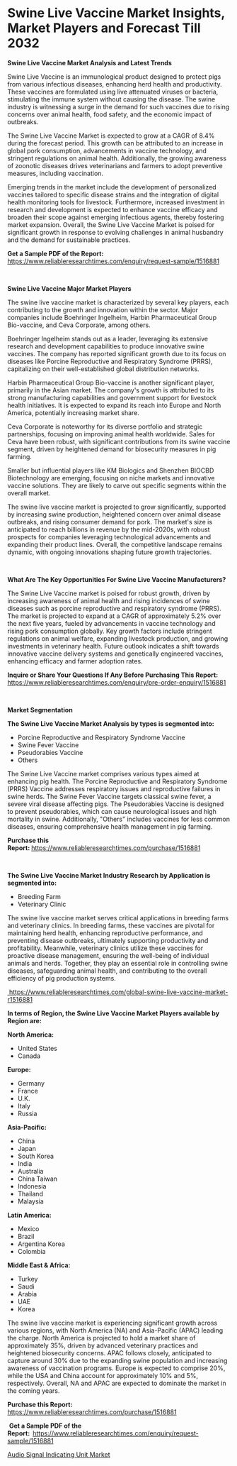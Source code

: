 <p><h1>Swine Live Vaccine Market Insights, Market Players and Forecast Till 2032</h1></p><p><strong>Swine Live Vaccine Market Analysis and Latest Trends</strong></p>
<p><p>Swine Live Vaccine is an immunological product designed to protect pigs from various infectious diseases, enhancing herd health and productivity. These vaccines are formulated using live attenuated viruses or bacteria, stimulating the immune system without causing the disease. The swine industry is witnessing a surge in the demand for such vaccines due to rising concerns over animal health, food safety, and the economic impact of outbreaks.</p><p>The Swine Live Vaccine Market is expected to grow at a CAGR of 8.4% during the forecast period. This growth can be attributed to an increase in global pork consumption, advancements in vaccine technology, and stringent regulations on animal health. Additionally, the growing awareness of zoonotic diseases drives veterinarians and farmers to adopt preventive measures, including vaccination.</p><p>Emerging trends in the market include the development of personalized vaccines tailored to specific disease strains and the integration of digital health monitoring tools for livestock. Furthermore, increased investment in research and development is expected to enhance vaccine efficacy and broaden their scope against emerging infectious agents, thereby fostering market expansion. Overall, the Swine Live Vaccine Market is poised for significant growth in response to evolving challenges in animal husbandry and the demand for sustainable practices.</p></p>
<p><strong>Get a Sample PDF of the Report:&nbsp;</strong> <a href="https://www.reliableresearchtimes.com/enquiry/request-sample/1516881?utm_campaign=3087&utm_medium=2&utm_source=Github&utm_content=ia&utm_term=30032025&utm_id=swine-live-vaccine">https://www.reliableresearchtimes.com/enquiry/request-sample/1516881</a></p>
<p>&nbsp;</p>
<p><strong>Swine Live Vaccine Major Market Players</strong></p>
<p><p>The swine live vaccine market is characterized by several key players, each contributing to the growth and innovation within the sector. Major companies include Boehringer Ingelheim, Harbin Pharmaceutical Group Bio-vaccine, and Ceva Corporate, among others. </p><p>Boehringer Ingelheim stands out as a leader, leveraging its extensive research and development capabilities to produce innovative swine vaccines. The company has reported significant growth due to its focus on diseases like Porcine Reproductive and Respiratory Syndrome (PRRS), capitalizing on their well-established global distribution networks.</p><p>Harbin Pharmaceutical Group Bio-vaccine is another significant player, primarily in the Asian market. The company's growth is attributed to its strong manufacturing capabilities and government support for livestock health initiatives. It is expected to expand its reach into Europe and North America, potentially increasing market share.</p><p>Ceva Corporate is noteworthy for its diverse portfolio and strategic partnerships, focusing on improving animal health worldwide. Sales for Ceva have been robust, with significant contributions from its swine vaccine segment, driven by heightened demand for biosecurity measures in pig farming.</p><p>Smaller but influential players like KM Biologics and Shenzhen BIOCBD Biotechnology are emerging, focusing on niche markets and innovative vaccine solutions. They are likely to carve out specific segments within the overall market.</p><p>The swine live vaccine market is projected to grow significantly, supported by increasing swine production, heightened concern over animal disease outbreaks, and rising consumer demand for pork. The market's size is anticipated to reach billions in revenue by the mid-2020s, with robust prospects for companies leveraging technological advancements and expanding their product lines. Overall, the competitive landscape remains dynamic, with ongoing innovations shaping future growth trajectories.</p></p>
<p>&nbsp;</p>
<p><strong>What Are The Key Opportunities For Swine Live Vaccine Manufacturers?</strong></p>
<p><p>The Swine Live Vaccine market is poised for robust growth, driven by increasing awareness of animal health and rising incidences of swine diseases such as porcine reproductive and respiratory syndrome (PRRS). The market is projected to expand at a CAGR of approximately 5.2% over the next five years, fueled by advancements in vaccine technology and rising pork consumption globally. Key growth factors include stringent regulations on animal welfare, expanding livestock production, and growing investments in veterinary health. Future outlook indicates a shift towards innovative vaccine delivery systems and genetically engineered vaccines, enhancing efficacy and farmer adoption rates.</p></p>
<p><strong>Inquire or Share Your Questions If Any Before Purchasing This Report:</strong> <a href="https://www.reliableresearchtimes.com/enquiry/pre-order-enquiry/1516881?utm_campaign=3087&utm_medium=2&utm_source=Github&utm_content=ia&utm_term=30032025&utm_id=swine-live-vaccine">https://www.reliableresearchtimes.com/enquiry/pre-order-enquiry/1516881</a></p>
<p>&nbsp;</p>
<p><strong>Market Segmentation</strong></p>
<p><strong>The Swine Live Vaccine Market Analysis by types is segmented into:</strong></p>
<p><ul><li>Porcine Reproductive and Respiratory Syndrome Vaccine</li><li>Swine Fever Vaccine</li><li>Pseudorabies Vaccine</li><li>Others</li></ul></p>
<p><p>The Swine Live Vaccine market comprises various types aimed at enhancing pig health. The Porcine Reproductive and Respiratory Syndrome (PRRS) Vaccine addresses respiratory issues and reproductive failures in swine herds. The Swine Fever Vaccine targets classical swine fever, a severe viral disease affecting pigs. The Pseudorabies Vaccine is designed to prevent pseudorabies, which can cause neurological issues and high mortality in swine. Additionally, "Others" includes vaccines for less common diseases, ensuring comprehensive health management in pig farming.</p></p>
<p><strong>Purchase this Report:&nbsp;</strong><a href="https://www.reliableresearchtimes.com/purchase/1516881?utm_campaign=3087&utm_medium=2&utm_source=Github&utm_content=ia&utm_term=30032025&utm_id=swine-live-vaccine">https://www.reliableresearchtimes.com/purchase/1516881</a></p>
<p>&nbsp;</p>
<p><strong>The Swine Live Vaccine Market Industry Research by Application is segmented into:</strong></p>
<p><ul><li>Breeding Farm</li><li>Veterinary Clinic</li></ul></p>
<p><p>The swine live vaccine market serves critical applications in breeding farms and veterinary clinics. In breeding farms, these vaccines are pivotal for maintaining herd health, enhancing reproductive performance, and preventing disease outbreaks, ultimately supporting productivity and profitability. Meanwhile, veterinary clinics utilize these vaccines for proactive disease management, ensuring the well-being of individual animals and herds. Together, they play an essential role in controlling swine diseases, safeguarding animal health, and contributing to the overall efficiency of pig production systems.</p></p>
<p><a href="https://www.reliableresearchtimes.com/global-swine-live-vaccine-market-r1516881?utm_campaign=3087&utm_medium=2&utm_source=Github&utm_content=ia&utm_term=30032025&utm_id=swine-live-vaccine">&nbsp;https://www.reliableresearchtimes.com/global-swine-live-vaccine-market-r1516881</a></p>
<p><strong>In terms of Region, the Swine Live Vaccine Market Players available by Region are:</strong></p>
<p>
    <p> <strong> North America: </strong>
        <ul>
            <li>United States</li>
            <li>Canada</li>
        </ul>
        </p> 
    <p> <strong> Europe: </strong>
        <ul>
            <li>Germany</li>
            <li>France</li>
            <li>U.K.</li>
            <li>Italy</li>
            <li>Russia</li>
        </ul>
        </p> 
    <p> <strong> Asia-Pacific: </strong>
        <ul>
            <li>China</li>
            <li>Japan</li>
            <li>South Korea</li>
            <li>India</li>
            <li>Australia</li>
            <li>China Taiwan</li>
            <li>Indonesia</li>
            <li>Thailand</li>
            <li>Malaysia</li>
        </ul>
        </p> 
    <p> <strong> Latin America: </strong>
        <ul>
            <li>Mexico</li>
            <li>Brazil</li>
            <li>Argentina Korea</li>
            <li>Colombia</li>
        </ul>
        </p> 
    <p> <strong> Middle East & Africa: </strong>
        <ul>
            <li>Turkey</li>
            <li>Saudi</li>
            <li>Arabia</li>
            <li>UAE</li>
            <li>Korea</li>
        </ul>
    </p>
    </p>
<p><p>The swine live vaccine market is experiencing significant growth across various regions, with North America (NA) and Asia-Pacific (APAC) leading the charge. North America is projected to hold a market share of approximately 35%, driven by advanced veterinary practices and heightened biosecurity concerns. APAC follows closely, anticipated to capture around 30% due to the expanding swine population and increasing awareness of vaccination programs. Europe is expected to comprise 20%, while the USA and China account for approximately 10% and 5%, respectively. Overall, NA and APAC are expected to dominate the market in the coming years.</p></p>
<p><strong>Purchase this Report: </strong><a href="https://www.reliableresearchtimes.com/purchase/1516881?utm_campaign=3087&utm_medium=2&utm_source=Github&utm_content=ia&utm_term=30032025&utm_id=swine-live-vaccine">https://www.reliableresearchtimes.com/purchase/1516881</a></p>
<p>&nbsp;<strong>Get a Sample PDF of the Report:&nbsp;&nbsp;</strong><a href="https://www.reliableresearchtimes.com/enquiry/request-sample/1516881?utm_campaign=3087&utm_medium=2&utm_source=Github&utm_content=ia&utm_term=30032025&utm_id=swine-live-vaccine">https://www.reliableresearchtimes.com/enquiry/request-sample/1516881</a></p>
<p><strong></strong></p>
<p><p><a href="https://github.com/rianttegang/Market-Research-Report-List-1/blob/main/audio-signal-indicating-unit-market.md?utm_campaign=3087&utm_medium=2&utm_source=Github&utm_content=ia&utm_term=30032025&utm_id=swine-live-vaccine">Audio Signal Indicating Unit Market</a></p></p>